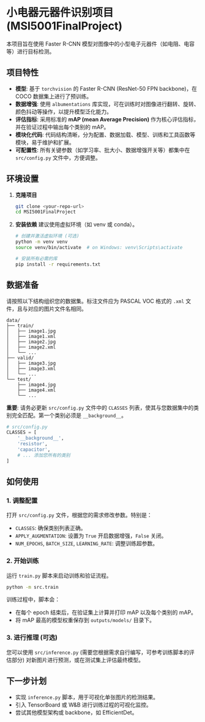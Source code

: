 # 小电器元器件识别项目 (MSI5001FinalProject)

本项目旨在使用 Faster R-CNN 模型对图像中的小型电子元器件（如电阻、电容等）进行目标检测。

## 项目特性

- **模型**: 基于 `torchvision` 的 Faster R-CNN (ResNet-50 FPN backbone)，在 COCO 数据集上进行了预训练。
- **数据增强**: 使用 `albumentations` 库实现，可在训练时对图像进行翻转、旋转、颜色抖动等操作，以提升模型泛化能力。
- **评估指标**: 采用标准的 **mAP (mean Average Precision)** 作为核心评估指标，并在验证过程中输出每个类别的 mAP。
- **模块化代码**: 代码结构清晰，分为配置、数据加载、模型、训练和工具函数等模块，易于维护和扩展。
- **可配置性**: 所有关键参数（如学习率、批大小、数据增强开关等）都集中在 `src/config.py` 文件中，方便调整。

## 环境设置

1.  **克隆项目**
    ```bash
    git clone <your-repo-url>
    cd MSI5001FinalProject
    ```

2.  **安装依赖**
    建议使用虚拟环境（如 venv 或 conda）。
    ```bash
    # 创建并激活虚拟环境 (可选)
    python -m venv venv
    source venv/bin/activate  # on Windows: venv\Scripts\activate

    # 安装所有必需的库
    pip install -r requirements.txt
    ```

## 数据准备

请按照以下结构组织您的数据集。标注文件应为 PASCAL VOC 格式的 `.xml` 文件，且与对应的图片文件名相同。

```
data/
├── train/
│   ├── image1.jpg
│   ├── image1.xml
│   ├── image2.jpg
│   ├── image2.xml
│   └── ...
├── valid/
│   ├── image3.jpg
│   ├── image3.xml
│   └── ...
└── test/
    ├── image4.jpg
    ├── image4.xml
    └── ...
```

**重要**: 请务必更新 `src/config.py` 文件中的 `CLASSES` 列表，使其与您数据集中的类别完全匹配。第一个类别必须是 `__background__`。

```python
# src/config.py
CLASSES = [
    '__background__', 
    'resistor', 
    'capacitor', 
    # ... 添加您所有的类别
]
```

## 如何使用

### 1. 调整配置

打开 `src/config.py` 文件，根据您的需求修改参数。特别是：
- `CLASSES`: 确保类别列表正确。
- `APPLY_AUGMENTATION`: 设置为 `True` 开启数据增强，`False` 关闭。
- `NUM_EPOCHS`, `BATCH_SIZE`, `LEARNING_RATE`: 调整训练超参数。

### 2. 开始训练

运行 `train.py` 脚本来启动训练和验证流程。

```bash
python -m src.train
```

训练过程中，脚本会：
- 在每个 epoch 结束后，在验证集上计算并打印 mAP 以及每个类别的 mAP。
- 将 mAP 最高的模型权重保存到 `outputs/models/` 目录下。

### 3. 进行推理 (可选)

您可以使用 `src/inference.py` (需要您根据需求自行编写，可参考训练脚本的评估部分) 对新图片进行预测，或在测试集上评估最终模型。

## 下一步计划

- 实现 `inference.py` 脚本，用于可视化单张图片的检测结果。
- 引入 TensorBoard 或 W&B 进行训练过程的可视化监控。
- 尝试其他模型架构或 backbone，如 EfficientDet。
